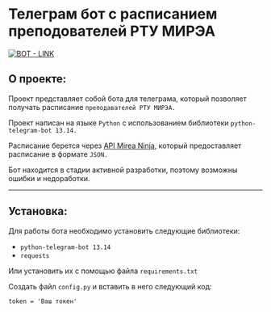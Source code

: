 # Телеграм бот с расписанием преподователей РТУ МИРЭА
 [![BOT - LINK](https://img.shields.io/static/v1?label=BOT&message=LINK&color=229ed9&style=for-the-badge)](https://t.me/teacherschedulertu_bot)

## О проекте:
Проект представляет собой бота для телеграма, который позволяет получать расписание `преподавателей РТУ МИРЭА.`

Проект написан на языке `Python` с использованием библиотеки `python-telegram-bot 13.14.`

Расписание берется через [API Mirea Ninja](https://github.com/mirea-ninja/rtu-mirea-schedule), который предоставляет расписание в формате `JSON.`

Бот находится в стадии активной разработки, поэтому возможны ошибки и недоработки.
***
## Установка:
Для работы бота необходимо установить следующие библиотеки:

 * `python-telegram-bot 13.14`
 * `requests`

Или установить их с помощью файла `requirements.txt`

Создать файл  `config.py` и вставить в него следующий код:

    token = 'Ваш токен'
